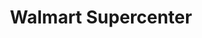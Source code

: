---
title: "Walmart Supercenter"
url: /canton/walmart-supercenter-atlantic-boulevard-northeast/
shop: Supermarkt
---